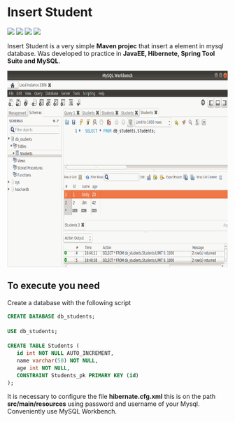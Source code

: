 # Insert Student

[<img src="https://img.shields.io/badge/Developer-AndyGeek-blue">](https://github.com/andygeek) [<img src="https://img.shields.io/badge/IDE-Spring%20Tool%20Suite-blueviolet">](https://github.com/andygeek?utf8=%E2%9C%93&tab=repositories&q=Spring+Tool+Suite&type=&language=) [<img src="https://img.shields.io/badge/Type-Maven%20Project-orange">](https://github.com/andygeek?utf8=%E2%9C%93&tab=repositories&q=Maven+Project&type=&language=) [<img src="https://img.shields.io/badge/Language-Java-brightgreen">](https://github.com/andygeek?utf8=%E2%9C%93&tab=repositories&q=&type=&language=java)

Insert Student is a very simple **Maven projec** that insert a element in mysql database. Was developed to practice in **JavaEE, Hibernete, Spring Tool Suite and MySQL**.

<div align="center"><img src="https://raw.githubusercontent.com/andygeek/InsertStudent-MPJ/master/demo.gif" width="750" height="450" align="middle"/></div>

## To execute you need

Create a database with the following script

````sql
CREATE DATABASE db_students;

USE db_students;

CREATE TABLE Students (
   id int NOT NULL AUTO_INCREMENT,
   name varchar(50) NOT NULL,
   age int NOT NULL,
   CONSTRAINT Students_pk PRIMARY KEY (id)
);
````

It is necessary to configure the file **hibernate.cfg.xml** this is on the path **src/main/resources** using password and username of your Mysql. Conveniently use MySQL Workbench.
